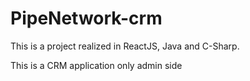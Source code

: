 # PipeNetwork-crm
This is a project realized in ReactJS, Java and C-Sharp.

This is a CRM application only admin side
